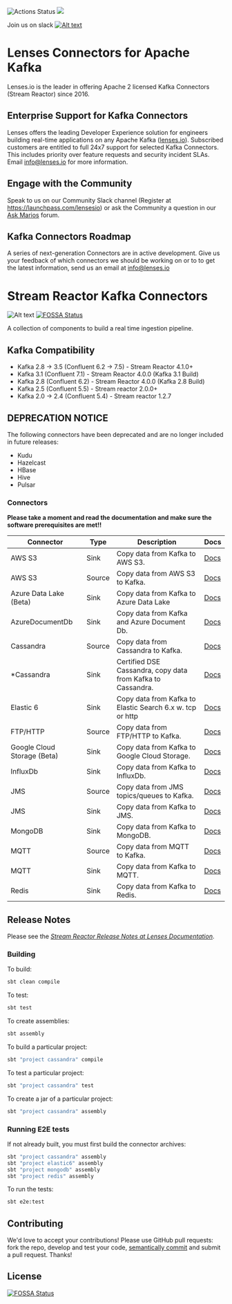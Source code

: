 ![Actions Status](https://github.com/lensesio/stream-reactor/actions/workflows/build.yml/badge.svg)
[<img src="https://img.shields.io/badge/docs--orange.svg?"/>](https://docs.lenses.io/connectors/)

Join us on slack [![Alt text](images/slack.jpeg)](https://launchpass.com/lensesio)

# Lenses Connectors for Apache Kafka

Lenses.io is the leader in offering Apache 2 licensed Kafka Connectors (Stream Reactor) since 2016. 

## Enterprise Support for Kafka Connectors 

Lenses offers the leading Developer Experience solution for engineers building real-time applications on any Apache Kafka ([lenses.io](http://www.lenses.io)). Subscribed customers are entitled to full 24x7 support for selected Kafka Connectors. This includes priority over feature requests and security incident SLAs. Email info@lenses.io for more information. 

## Engage with the Community

Speak to us on our Community Slack channel (Register at https://launchpass.com/lensesio) or ask the Community a question in our [Ask Marios](http://www.lenses.io) forum. 

## Kafka Connectors Roadmap

A series of next-generation Connectors are in active development. Give us your feedback of which connectors we should be working on or to to get the latest information, send us an email at info@lenses.io

# Stream Reactor Kafka Connectors

![Alt text](images/streamreactor-logo.png)
[![FOSSA Status](https://app.fossa.com/api/projects/git%2Bgithub.com%2Flensesio%2Fstream-reactor.svg?type=shield)](https://app.fossa.com/projects/git%2Bgithub.com%2Flensesio%2Fstream-reactor?ref=badge_shield)

A collection of components to build a real time ingestion pipeline.

## Kafka Compatibility

* Kafka 2.8 -> 3.5 (Confluent 6.2 -> 7.5) - Stream Reactor 4.1.0+
* Kafka 3.1 (Confluent 7.1) - Stream Reactor 4.0.0 (Kafka 3.1 Build)
* Kafka 2.8 (Confluent 6.2) - Stream Reactor 4.0.0 (Kafka 2.8 Build)
* Kafka 2.5 (Confluent 5.5) - Stream reactor 2.0.0+
* Kafka 2.0 -> 2.4 (Confluent 5.4) - Stream reactor 1.2.7

## DEPRECATION NOTICE

The following connectors have been deprecated and are no longer included in future releases:

* Kudu
* Hazelcast
* HBase
* Hive
* Pulsar

### Connectors

**Please take a moment and read the documentation and make sure the software prerequisites are met!!**

| Connector                   | Type   | Description                                                 | Docs                                                                         |
|-----------------------------|--------|-------------------------------------------------------------|------------------------------------------------------------------------------|
| AWS S3                      | Sink   | Copy data from Kafka to AWS S3.                             | [Docs](https://docs.lenses.io/5.3/connectors/sinks/s3sinkconnector/)         |
| AWS S3                      | Source | Copy data from AWS S3 to Kafka.                             | [Docs](https://docs.lenses.io/5.3/connectors/sources/s3sourceconnector/)     |
| Azure Data Lake (Beta)      | Sink   | Copy data from Kafka to Azure Data Lake                     | [Docs](https://docs.lenses.io/5.3/connectors/sinks/datalakesinkconnector/)   |
| AzureDocumentDb             | Sink   | Copy data from Kafka and Azure Document Db.                 | [Docs](https://docs.lenses.io/connectors/sink/azuredocdb.html)               |
| Cassandra                   | Source | Copy data from Cassandra to Kafka.                          | [Docs](https://docs.lenses.io/connectors/source/cassandra.html)              |
| *Cassandra                  | Sink   | Certified DSE Cassandra, copy data from Kafka to Cassandra. | [Docs](https://docs.lenses.io/connectors/sink/cassandra.html)                |
| Elastic 6                   | Sink   | Copy data from Kafka to Elastic Search 6.x w. tcp or http   | [Docs](https://docs.lenses.io/connectors/sink/elastic6.html)                 |
| FTP/HTTP                    | Source | Copy data from FTP/HTTP to Kafka.                           | [Docs](https://docs.lenses.io/5.3/connectors/sources/ftpsourceconnector/)    |
| Google Cloud Storage (Beta) | Sink   | Copy data from Kafka to Google Cloud Storage.               | [Docs](https://docs.lenses.io/5.3/connectors/sinks/gcpstoragesinkconnector/) |
| InfluxDb                    | Sink   | Copy data from Kafka to InfluxDb.                           | [Docs](https://docs.lenses.io/5.3/connectors/sinks/influxsinkconnector/)     |
| JMS                         | Source | Copy data from JMS topics/queues to Kafka.                  | [Docs](https://docs.lenses.io/connectors/source/jms.html)                    |
| JMS                         | Sink   | Copy data from Kafka to JMS.                                | [Docs](https://docs.lenses.io/connectors/sink/jms.html)                      |
| MongoDB                     | Sink   | Copy data from Kafka to MongoDB.                            | [Docs](https://docs.lenses.io/connectors/sink/mongo.html)                    |
| MQTT                        | Source | Copy data from MQTT to Kafka.                               | [Docs](https://docs.lenses.io/connectors/source/mqtt.html)                   |
| MQTT                        | Sink   | Copy data from Kafka to MQTT.                               | [Docs](https://docs.lenses.io/connectors/sink/mqtt.html)                     |
| Redis                       | Sink   | Copy data from Kafka to Redis.                              | [Docs](https://docs.lenses.io/connectors/sink/redis.html)                    |

## Release Notes

Please see the
*[Stream Reactor Release Notes at Lenses Documentation](https://docs.lenses.io/4.3/integrations/connectors/sr-release-notes/)*.

### Building

To build:

```bash
sbt clean compile
```

To test:

```bash
sbt test
```

To create assemblies:

```bash
sbt assembly
```

To build a particular project:

```bash
sbt "project cassandra" compile
```

To test a particular project:

```bash
sbt "project cassandra" test
```

To create a jar of a particular project:

```bash
sbt "project cassandra" assembly
```

### Running E2E tests

If not already built, you must first build the connector archives:

```bash
sbt "project cassandra" assembly
sbt "project elastic6" assembly 
sbt "project mongodb" assembly
sbt "project redis" assembly
```

To run the tests:

```bash
sbt e2e:test
```

## Contributing

We'd love to accept your contributions! Please use GitHub pull requests: fork the repo, develop and test your code,
[semantically commit](http://karma-runner.github.io/1.0/dev/git-commit-msg.html) and submit a pull request. Thanks!

## License

[![FOSSA Status](https://app.fossa.com/api/projects/git%2Bgithub.com%2Flensesio%2Fstream-reactor.svg?type=large)](https://app.fossa.com/projects/git%2Bgithub.com%2Flensesio%2Fstream-reactor?ref=badge_large)

